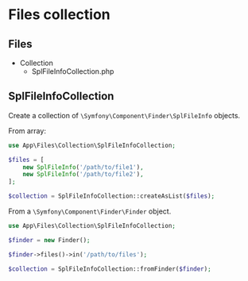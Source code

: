 # Files collection

## Files
- Collection
  - SplFileInfoCollection.php

## SplFileInfoCollection

Create a collection of `\Symfony\Component\Finder\SplFileInfo` objects.

From array:

```php
use App\Files\Collection\SplFileInfoCollection;

$files = [
    new SplFileInfo('/path/to/file1'),
    new SplFileInfo('/path/to/file2'),
];

$collection = SplFileInfoCollection::createAsList($files);
```

From a `\Symfony\Component\Finder\Finder` object.

```php
use App\Files\Collection\SplFileInfoCollection;

$finder = new Finder();

$finder->files()->in('/path/to/files');

$collection = SplFileInfoCollection::fromFinder($finder);
```
